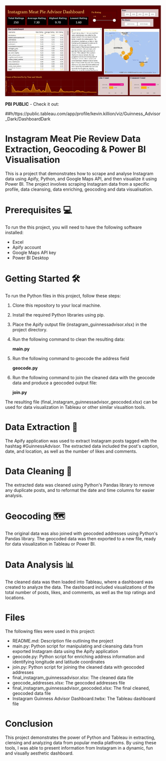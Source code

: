 
![Meat Pie Review Power BI Image](https://github.com/GEdnieLockett/DataScraper_MeatPieReview/blob/main/InstagramMeatPieRaterPBI.jpg)

**PBI PUBLIC** - Check it out:

##h/ttps://public.tableau.com/app/profile/kevin.killion/viz/Guinness_Advisor_Dark/DashboardDark

# **Instagram Meat Pie Review Data Extraction, Geocoding & Power BI Visualisation** 
This is a project that demonstrates how to scrape and analyse Instagram data using Apify, Python, and Google Maps API, and then visualize it using Power BI. The project involves scraping Instagram data from a specific profile, data cleansing, data enriching, geocoding and data visualisation.

# Prerequisites 💻
To run the this project, you will need to have the following software installed:

- Excel
- Apify account
- Google Maps API key
- Power BI Desktop


# Getting Started 🛠
To run the Python files in this project, follow these steps:

1. Clone this repository to your local machine.
2. Install the required Python libraries using pip.
3. Place the Apify output file (instagram_guinnessadvisor.xlsx) in the project directory.
4. Run the following command to clean the resulting data:

    **main.py**

5. Run the following command to geocode the address field

     **geocode.py**

6. Run the following command to join the cleaned data with the geocode data and produce a geocoded output file:

    **join.py**

The resulting file (final_instagram_guinnessadvisor_geocoded.xlsx) can be used for data visualization in Tableau or other similar visualtion tools.

# Data Extraction 🔑
The Apify application was used to extract Instagram posts tagged with the hashtag #GuinnessAdvisor. The extracted data included the post's caption, date, and location, as well as the number of likes and comments.

# Data Cleaning 🧼
The extracted data was cleaned using Python's Pandas library to remove any duplicate posts, and to reformat the date and time columns for easier analysis.

# Geocoding 🗺
The original data was also joined with geocoded addresses using Python's Pandas library. The geocoded data was then exported to a new file, ready for data visualization in Tableau or Power BI.

# Data Analysis 📊
The cleaned data was then loaded into Tableau, where a dashboard was created to analyze the data. The dashboard included visualizations of the total number of posts, likes, and comments, as well as the top ratings and locations.


# Files
The following files were used in this project:

- README.md: Description file outlining the project
- main.py: Python script for manipulating and cleansing data from exported Instagram data using the Apify application
- geocode.py: Python script for enriching address information and identifying longitude and latitude coordinates
- join.py: Python script for joining the cleaned data with geocoded addresses
- final_instagram_guinnessadvisor.xlsx: The cleaned data file
- geocode_addresses.xlsx: The geocoded addresses file
- final_instagram_guinnessadvisor_geocoded.xlsx: The final cleaned, geocoded data file 
- Instagram Guinness Advisor Dashboard.twbx: The Tableau dashboard file

# Conclusion
This project demonstrates the power of Python and Tableau in extracting, clensing and analyzing data from popular media platfroms. By using these tools, I was able to present information from Instagram in a dynamic, fun and visually aesthetic dashboard.

